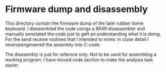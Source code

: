 # Firmware dump and disassembly

This directory contain the firmware dump of the later rubber dome keyboard. I diassembled the code usinga a 8048 disassembler and manually annotated the code just to gett
an understanding what it is doing. For the send receive routines that I intended to mimic in close detail I reverseengineered the assembly into C-code.

The disasembly is just for refernce only. Not to be used for assembling a working program. I have moved code section to make the analysis task easier.

